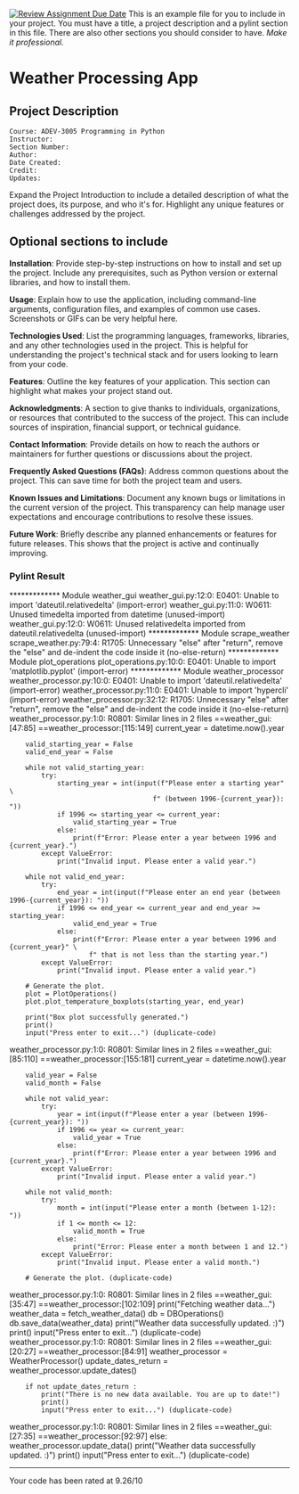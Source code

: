 [![Review Assignment Due Date](https://classroom.github.com/assets/deadline-readme-button-24ddc0f5d75046c5622901739e7c5dd533143b0c8e959d652212380cedb1ea36.svg)](https://classroom.github.com/a/LvdQZzDp)
This is an example file for you to include in your project.
You must have a title, a project description and a pylint section in this file. There are also other sections you should consider to have. *Make it professional.*

# Weather Processing App

## Project Description
```
Course: ADEV-3005 Programming in Python
Instructor:
Section Number:
Author:
Date Created:
Credit: 
Updates:
```
Expand the Project Introduction to include a detailed description of what the project does, its purpose, and who it's for. Highlight any unique features or challenges addressed by the project.

## Optional sections to include

**Installation**: Provide step-by-step instructions on how to install and set up the project. Include any prerequisites, such as Python version or external libraries, and how to install them.

**Usage**: Explain how to use the application, including command-line arguments, configuration files, and examples of common use cases. Screenshots or GIFs can be very helpful here.

**Technologies Used**: List the programming languages, frameworks, libraries, and any other technologies used in the project. This is helpful for understanding the project's technical stack and for users looking to learn from your code.

**Features**: Outline the key features of your application. This section can highlight what makes your project stand out.

**Acknowledgments**: A section to give thanks to individuals, organizations, or resources that contributed to the success of the project. This can include sources of inspiration, financial support, or technical guidance.

**Contact Information**: Provide details on how to reach the authors or maintainers for further questions or discussions about the project.

**Frequently Asked Questions (FAQs)**: Address common questions about the project. This can save time for both the project team and users.

**Known Issues and Limitations**: Document any known bugs or limitations in the current version of the project. This transparency can help manage user expectations and encourage contributions to resolve these issues.

**Future Work**: Briefly describe any planned enhancements or features for future releases. This shows that the project is active and continually improving.


### Pylint Result
************* Module weather_gui
weather_gui.py:12:0: E0401: Unable to import 'dateutil.relativedelta' (import-error)
weather_gui.py:11:0: W0611: Unused timedelta imported from datetime (unused-import)
weather_gui.py:12:0: W0611: Unused relativedelta imported from dateutil.relativedelta (unused-import)
************* Module scrape_weather
scrape_weather.py:79:4: R1705: Unnecessary "else" after "return", remove the "else" and de-indent the code inside it (no-else-return)
************* Module plot_operations
plot_operations.py:10:0: E0401: Unable to import 'matplotlib.pyplot' (import-error)
************* Module weather_processor
weather_processor.py:10:0: E0401: Unable to import 'dateutil.relativedelta' (import-error)
weather_processor.py:11:0: E0401: Unable to import 'hypercli' (import-error)
weather_processor.py:32:12: R1705: Unnecessary "else" after "return", remove the "else" and de-indent the code inside it (no-else-return)
weather_processor.py:1:0: R0801: Similar lines in 2 files
==weather_gui:[47:85]
==weather_processor:[115:149]
        current_year = datetime.now().year

        valid_starting_year = False
        valid_end_year = False

        while not valid_starting_year:
            try:
                starting_year = int(input(f"Please enter a starting year" \
                                        f" (between 1996-{current_year}): "))
                if 1996 <= starting_year <= current_year:
                    valid_starting_year = True
                else:
                    print(f"Error: Please enter a year between 1996 and {current_year}.")
            except ValueError:
                print("Invalid input. Please enter a valid year.")

        while not valid_end_year:
            try:
                end_year = int(input(f"Please enter an end year (between 1996-{current_year}): "))
                if 1996 <= end_year <= current_year and end_year >= starting_year:
                    valid_end_year = True
                else:
                    print(f"Error: Please enter a year between 1996 and {current_year}" \
                        f" that is not less than the starting year.")
            except ValueError:
                print("Invalid input. Please enter a valid year.")

        # Generate the plot.
        plot = PlotOperations()
        plot.plot_temperature_boxplots(starting_year, end_year)

        print("Box plot successfully generated.")
        print()
        input("Press enter to exit...") (duplicate-code)
weather_processor.py:1:0: R0801: Similar lines in 2 files
==weather_gui:[85:110]
==weather_processor:[155:181]
        current_year = datetime.now().year

        valid_year = False
        valid_month = False

        while not valid_year:
            try:
                year = int(input(f"Please enter a year (between 1996-{current_year}): "))
                if 1996 <= year <= current_year:
                    valid_year = True
                else:
                    print(f"Error: Please enter a year between 1996 and {current_year}.")
            except ValueError:
                print("Invalid input. Please enter a valid year.")

        while not valid_month:
            try:
                month = int(input("Please enter a month (between 1-12): "))
                if 1 <= month <= 12:
                    valid_month = True
                else:
                    print("Error: Please enter a month between 1 and 12.")
            except ValueError:
                print("Invalid input. Please enter a valid month.")

        # Generate the plot. (duplicate-code)
weather_processor.py:1:0: R0801: Similar lines in 2 files
==weather_gui:[35:47]
==weather_processor:[102:109]
        print("Fetching weather data...")
        weather_data = fetch_weather_data()
        db = DBOperations()
        db.save_data(weather_data)
        print("Weather data successfully updated. :)")
        print()
        input("Press enter to exit...") (duplicate-code)
weather_processor.py:1:0: R0801: Similar lines in 2 files
==weather_gui:[20:27]
==weather_processor:[84:91]
        weather_processor = WeatherProcessor()
        update_dates_return = weather_processor.update_dates()

        if not update_dates_return :
            print("There is no new data available. You are up to date!")
            print()
            input("Press enter to exit...") (duplicate-code)
weather_processor.py:1:0: R0801: Similar lines in 2 files
==weather_gui:[27:35]
==weather_processor:[92:97]
        else:
            weather_processor.update_data()
            print("Weather data successfully updated. :)")
            print()
            input("Press enter to exit...") (duplicate-code)

-----------------------------------
Your code has been rated at 9.26/10

